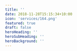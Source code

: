 ```yaml
---
title: ''
date: 2018-11-28T15:15:34+10:00
icon: 'services/164.png'
featured: true
draft: false
heroHeading: ''
heroSubHeading: ''
heroBackground: ''
---
```

